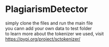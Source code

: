 # PlagiarismDetector
simply clone the files and run the main file <br>
you cann add your own data to test folder <br>
to learn more about the tokenizer we used, visit https://pypi.org/project/sctokenizer/
